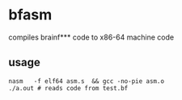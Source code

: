 # bfasm

compiles brainf*** code to x86-64 machine code

## usage

```
nasm   -f elf64 asm.s  && gcc -no-pie asm.o
./a.out # reads code from test.bf
```
